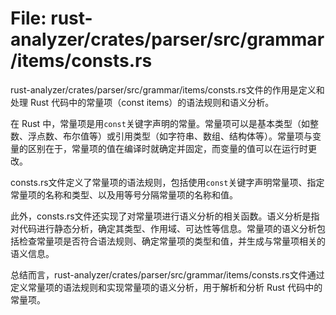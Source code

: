 # File: rust-analyzer/crates/parser/src/grammar/items/consts.rs

rust-analyzer/crates/parser/src/grammar/items/consts.rs文件的作用是定义和处理 Rust 代码中的常量项（const items）的语法规则和语义分析。

在 Rust 中，常量项是用`const`关键字声明的常量。常量项可以是基本类型（如整数、浮点数、布尔值等）或引用类型（如字符串、数组、结构体等）。常量项与变量的区别在于，常量项的值在编译时就确定并固定，而变量的值可以在运行时更改。

consts.rs文件定义了常量项的语法规则，包括使用`const`关键字声明常量项、指定常量项的名称和类型、以及用等号分隔常量项的名称和值。

此外，consts.rs文件还实现了对常量项进行语义分析的相关函数。语义分析是指对代码进行静态分析，确定其类型、作用域、可达性等信息。常量项的语义分析包括检查常量项是否符合语法规则、确定常量项的类型和值，并生成与常量项相关的语义信息。

总结而言，rust-analyzer/crates/parser/src/grammar/items/consts.rs文件通过定义常量项的语法规则和实现常量项的语义分析，用于解析和分析 Rust 代码中的常量项。

